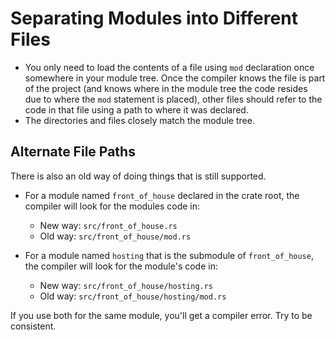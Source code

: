 # Separating Modules into Different Files

- You only need to load the contents of a file using `mod` declaration once somewhere in your module tree. Once the compiler knows the file is part of the project (and knows where in the module tree the code resides due to where the `mod` statement is placed), other files should refer to the code in that file using a path to where it was declared.
- The directories and files closely match the module tree.

## Alternate File Paths

There is also an old way of doing things that is still supported.

- For a module named `front_of_house` declared in the crate root, the compiler will look for the modules code in:
  - New way: `src/front_of_house.rs`
  - Old way: `src/front_of_house/mod.rs`

- For a module named `hosting` that is the submodule of `front_of_house`, the compiler will look for the module's code in:
  - New way: `src/front_of_house/hosting.rs`
  - Old way: `src/front_of_house/hosting/mod.rs`

If you use both for the same module, you'll get a compiler error. Try to be consistent.
